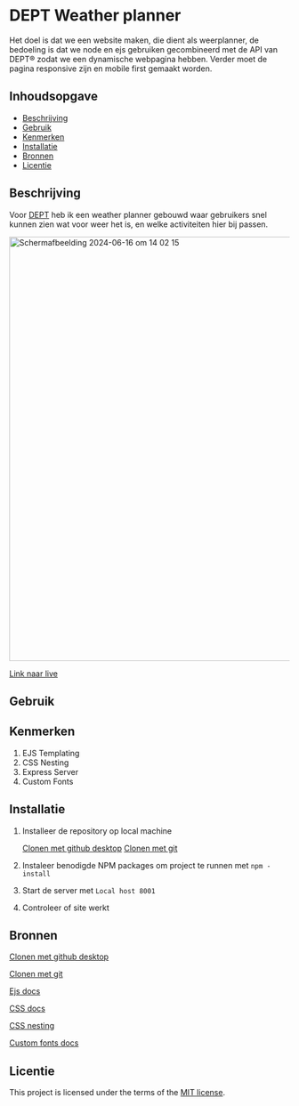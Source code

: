 
# DEPT Weather planner
Het doel is dat we een website maken, die dient als weerplanner, de bedoeling is dat we node en ejs gebruiken gecombineerd met de API van DEPT® zodat we een dynamische webpagina hebben. Verder moet de pagina responsive zijn en mobile first gemaakt worden.

## Inhoudsopgave

  * [Beschrijving](#beschrijving)
  * [Gebruik](#gebruik)
  * [Kenmerken](#kenmerken)
  * [Installatie](#installatie)
  * [Bronnen](#bronnen)
  * [Licentie](#licentie)

## Beschrijving
Voor [DEPT](https://www.deptagency.com/nl-nl/) heb ik een weather planner gebouwd waar gebruikers snel kunnen zien wat voor weer het is, en welke activiteiten hier bij passen.

<img width="763" alt="Schermafbeelding 2024-06-16 om 14 02 15" src="https://github.com/TomDeeterink1/proof-of-concept/assets/144009665/601e324b-4c30-4d4c-8645-38944a8f80e6">

[Link naar live](https://proof-of-concept-uj70.onrender.com)

## Gebruik
<!-- Bij Gebruik staat de user story, hoe het werkt en wat je er mee kan. -->

## Kenmerken
1. EJS Templating
2. CSS Nesting
3. Express Server
4. Custom Fonts


## Installatie
1. Installeer de repository op local machine
   
   [Clonen met github desktop](https://docs.github.com/en/desktop)  [Clonen met git](https://docs.github.com/en/repositories/creating-and-managing-repositories/cloning-a-repository)

2. Instaleer benodigde NPM packages om project te runnen met `npm -install`
3. Start de server met `Local host 8001`
4. Controleer of site werkt

## Bronnen
[Clonen met github desktop](https://docs.github.com/en/desktop)

[Clonen met git](https://docs.github.com/en/repositories/creating-and-managing-repositories/cloning-a-repository)

[Ejs docs](https://ejs.co/)

[CSS docs](https://developer.mozilla.org/en-US/docs/Web/CSS)

[CSS nesting](https://developer.mozilla.org/en-US/docs/Web/CSS/CSS_nesting)

[Custom fonts docs](https://www.pagecloud.com/blog/how-to-add-custom-fonts-to-any-website)

## Licentie

This project is licensed under the terms of the [MIT license](./LICENSE).
